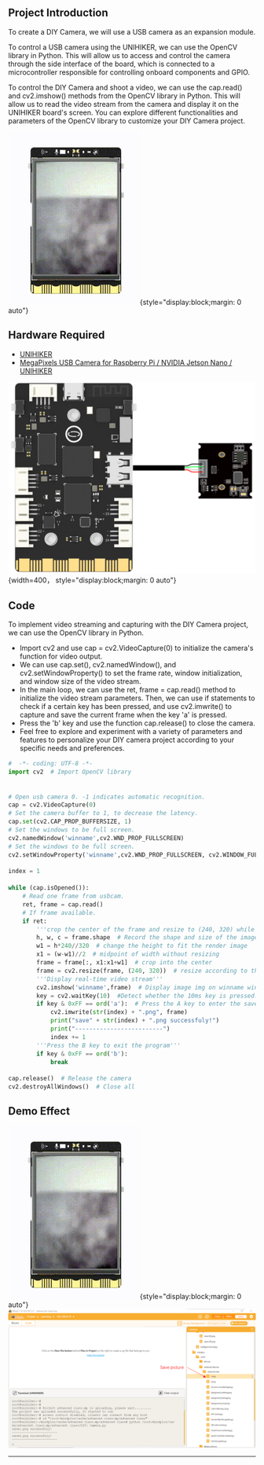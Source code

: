 ## **Project Introduction**
To create a DIY Camera, we will use a USB camera as an expansion module.   

To control a USB camera using the UNIHIKER, we can use the OpenCV library in Python. This will allow us to access and control the camera through the side interface of the board, which is connected to a microcontroller responsible for controlling onboard components and GPIO.  

To control the DIY Camera and shoot a video, we can use the cap.read() and cv2.imshow() methods from the OpenCV library in Python. This will allow us to read the video stream from the camera and display it on the UNIHIKER board's screen. You can explore different functionalities and parameters of the OpenCV library to customize your DIY Camera project.  

![20240801_220924[00h00m00s-00h00m05s].gif](img/3_DIY_Camera/1722521420753-7d7a14ba-7082-4e76-bd6d-8cf598b72dd4.gif){style="display:block;margin: 0 auto"}
## **Hardware Required**

- [UNIHIKER](https://www.dfrobot.com/product-2691.html)
- [MegaPixels USB Camera for Raspberry Pi / NVIDIA Jetson Nano / UNIHIKER](https://www.dfrobot.com/product-2089.html)

![image.png](img/3_DIY_Camera/1692675829807-df9e3074-c792-46de-a6cf-32155c10c88b.png){width=400， style="display:block;margin: 0 auto"}
## **Code**
To implement video streaming and capturing with the DIY Camera project, we can use the OpenCV library in Python.  

- Import cv2 and use cap = cv2.VideoCapture(0) to initialize the camera's function for video output.   
- We can use cap.set(), cv2.namedWindow(), and cv2.setWindowProperty() to set the frame rate, window initialization, and window size of the video stream.  
- In the main loop, we can use the ret, frame = cap.read() method to initialize the video stream parameters. Then, we can use if statements to check if a certain key has been pressed, and use cv2.imwrite() to capture and save the current frame when the key 'a' is pressed.   
- Press the 'b' key and use the function cap.release() to close the camera. 
- Feel free to explore and experiment with a variety of parameters and features to personalize your DIY camera project according to your specific needs and preferences.


```python
#  -*- coding: UTF-8 -*-
import cv2  # Import OpenCV library


# Open usb camera 0. -1 indicates automatic recognition.
cap = cv2.VideoCapture(0) 
# Set the camera buffer to 1, to decrease the latency.
cap.set(cv2.CAP_PROP_BUFFERSIZE, 1) 
# Set the windows to be full screen.
cv2.namedWindow('winname',cv2.WND_PROP_FULLSCREEN) 
# Set the windows to be full screen.
cv2.setWindowProperty('winname',cv2.WND_PROP_FULLSCREEN, cv2.WINDOW_FULLSCREEN) 

index = 1

while (cap.isOpened()): 
    # Read one frame from usbcam.
    ret, frame = cap.read() 
    # If frame available. 
    if ret: 
        '''crop the center of the frame and resize to (240, 320) while keeping image ratio.'''
        h, w, c = frame.shape  # Record the shape and size of the image, including height, width, and channel
        w1 = h*240//320  # change the height to fit the render image
        x1 = (w-w1)//2  # midpoint of width without resizing
        frame = frame[:, x1:x1+w1]  # crop into the center
        frame = cv2.resize(frame, (240, 320))  # resize according to the screen keeping the aspect ratio 
        '''Display real-time video stream'''
        cv2.imshow('winname',frame)  # Display image img on winname window
        key = cv2.waitKey(10)  #Detect whether the 10ms key is pressed.if imshow is used in a loop, waitKey must be used to avoid the window from freezing.
        if key & 0xFF == ord('a'):  # Press the A key to enter the save image operation below
            cv2.imwrite(str(index) + ".png", frame)
            print("save" + str(index) + ".png successfuly!")
            print("-------------------------")
            index += 1
        '''Press the B key to exit the program'''
        if key & 0xFF == ord('b'):
            break

cap.release()  # Release the camera
cv2.destroyAllWindows()  # Close all

```
## **Demo Effect**
![20240801_220924[00h00m00s-00h00m05s].gif](img/3_DIY_Camera/1722521436349-7e4260b8-3ff5-43c5-8c04-1d392b32c81d.gif){style="display:block;margin: 0 auto"}
![image.png](img/3_DIY_Camera/1722484609283-43af8260-5f5e-4da6-a731-7d598467208e.png)


---
